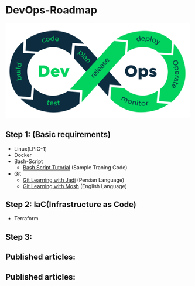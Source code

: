 # DevOps-Roadmap

<p align="center">
 <img alt="DevOps Logo" src="image/DevOps.png">
</p>

## Step 1: (Basic requirements)
- Linux(LPIC-1)
- Docker
- Bash-Script
    - [Bash Script Tutorial](https://github.com/ahmadalibagheri/bash-script-tutorial) (Sample Traning Code)
- Git
    - [Git Learning with Jadi](https://faradars.org/courses/fvgit9609-git-github-gitlab) (Persian Language) 
    - [Git Learning with Mosh](https://codewithmosh.com/p/the-ultimate-git-course) (English Language) 
## Step 2: IaC(Infrastructure as Code)
- Terraform 
## Step 3:

## Published articles:

## Published articles: